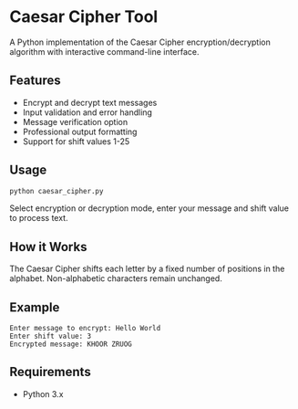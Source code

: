 # Caesar Cipher Tool

A Python implementation of the Caesar Cipher encryption/decryption algorithm with interactive command-line interface.

## Features

- Encrypt and decrypt text messages
- Input validation and error handling
- Message verification option
- Professional output formatting
- Support for shift values 1-25

## Usage

```bash
python caesar_cipher.py
```

Select encryption or decryption mode, enter your message and shift value to process text.

## How it Works

The Caesar Cipher shifts each letter by a fixed number of positions in the alphabet. Non-alphabetic characters remain unchanged.

## Example

```
Enter message to encrypt: Hello World
Enter shift value: 3
Encrypted message: KHOOR ZRUOG
```

## Requirements

- Python 3.x
